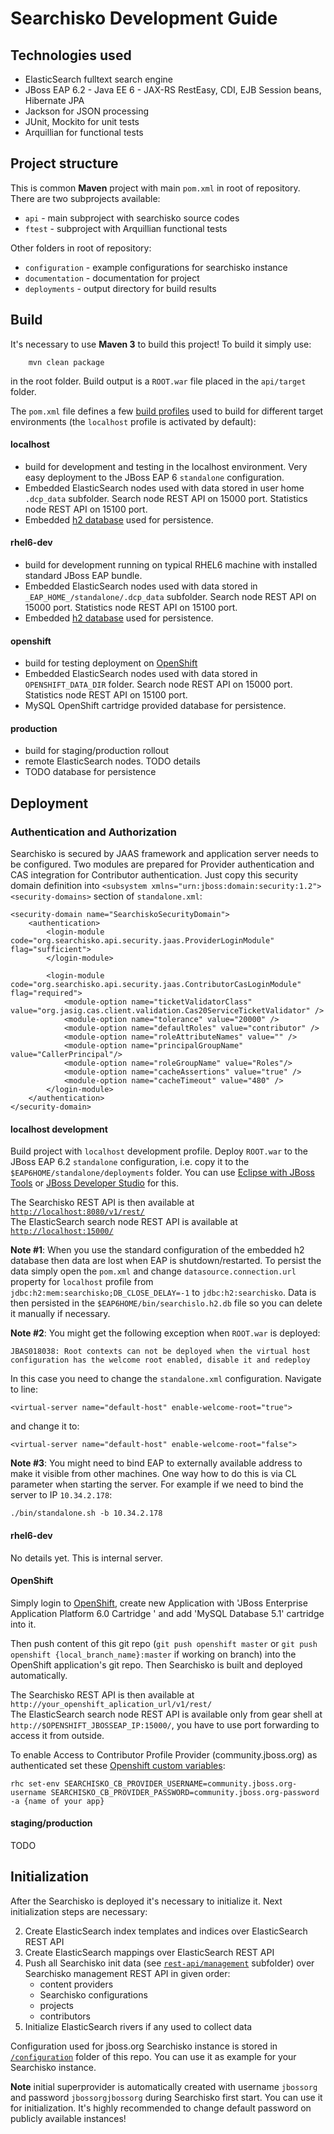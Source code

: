 Searchisko Development Guide
============================

## Technologies used

* ElasticSearch fulltext search engine
* JBoss EAP 6.2 - Java EE 6 - JAX-RS RestEasy, CDI, EJB Session beans, Hibernate JPA
* Jackson for JSON processing
* JUnit, Mockito for unit tests
* Arquillian for functional tests

## Project structure

This is common **Maven** project with main `pom.xml` in root of repository. There are two subprojects available:

* `api` - main subproject with searchisko source codes
* `ftest` - subproject with Arquillian functional tests
 
Other folders in root of repository:

* `configuration` - example configurations for searchisko instance
* `documentation` - documentation for project
* `deployments` - output directory for build results

## Build

It's necessary to use **Maven 3** to build this project! To build it simply use:

		mvn clean package

in the root folder. Build output is a `ROOT.war` file placed in the `api/target` folder.

The `pom.xml` file defines a few [build profiles](http://maven.apache.org/guides/introduction/introduction-to-profiles.html) 
used to build for different target environments (the `localhost` profile is activated by default):

#### localhost 

* build for development and testing in the localhost environment. Very easy deployment to the JBoss EAP 6 `standalone` configuration. 
* Embedded ElasticSearch nodes used with data stored in user home `.dcp_data` subfolder. Search node REST API on 15000 port. Statistics node REST API on 15100 port.  
* Embedded [h2 database](http://www.h2database.com) used for persistence.

#### rhel6-dev

* build for development running on typical RHEL6 machine with installed standard JBoss EAP bundle.
* Embedded ElasticSearch nodes used with data stored in `_EAP_HOME_/standalone/.dcp_data` subfolder. Search node REST API on 15000 port. Statistics node REST API on 15100 port.
* Embedded [h2 database](http://www.h2database.com) used for persistence.

#### openshift

* build for testing deployment on [OpenShift](http://openshift.redhat.com) 
* Embedded ElasticSearch nodes used with data stored in `OPENSHIFT_DATA_DIR` folder. Search node REST API on 15000 port. Statistics node REST API on 15100 port.
* MySQL OpenShift cartridge provided database for persistence.

#### production

* build for staging/production rollout
* remote ElasticSearch nodes. TODO details
* TODO database for persistence

## Deployment

### Authentication and Authorization
Searchisko is secured by JAAS framework and application server needs to be configured.
Two modules are prepared for Provider authentication and CAS integration for Contributor authentication.
Just copy this security domain definition into `<subsystem xmlns="urn:jboss:domain:security:1.2"><security-domains>` section of `standalone.xml`:

	<security-domain name="SearchiskoSecurityDomain">
		<authentication>
			<login-module code="org.searchisko.api.security.jaas.ProviderLoginModule" flag="sufficient">
			</login-module>

			<login-module code="org.searchisko.api.security.jaas.ContributorCasLoginModule" flag="required">
				<module-option name="ticketValidatorClass" value="org.jasig.cas.client.validation.Cas20ServiceTicketValidator" />
				<module-option name="tolerance" value="20000" />
				<module-option name="defaultRoles" value="contributor" />
				<module-option name="roleAttributeNames" value="" />
				<module-option name="principalGroupName" value="CallerPrincipal"/>
				<module-option name="roleGroupName" value="Roles"/>
				<module-option name="cacheAssertions" value="true" />
				<module-option name="cacheTimeout" value="480" />
			</login-module>
		</authentication>
	</security-domain>


#### localhost development

Build project with `localhost` development profile. 
Deploy `ROOT.war` to the JBoss EAP 6.2 `standalone` configuration, i.e. copy it
to the `$EAP6HOME/standalone/deployments` folder. 
You can use [Eclipse with JBoss Tools](http://www.jboss.org/tools) or 
[JBoss Developer Studio](https://devstudio.jboss.com) for this.

The Searchisko REST API is then available at [`http://localhost:8080/v1/rest/`](http://localhost:8080/v1/rest/)  
The ElasticSearch search node REST API is available at [`http://localhost:15000/`](http://localhost:15000/)  

**Note #1**: When you use the standard configuration of the embedded h2 database then data are lost
when EAP is shutdown/restarted. To persist the data simply open the `pom.xml` and change `datasource.connection.url` property for `localhost` profile from `jdbc:h2:mem:searchisko;DB_CLOSE_DELAY=-1` to `jdbc:h2:searchisko`.
Data is then persisted in the `$EAP6HOME/bin/searchislo.h2.db` file so you can delete it manually if necessary.

**Note #2**: You might get the following exception when `ROOT.war` is deployed:

	JBAS018038: Root contexts can not be deployed when the virtual host configuration has the welcome root enabled, disable it and redeploy

In this case you need to change the `standalone.xml` configuration. Navigate to line:

	<virtual-server name="default-host" enable-welcome-root="true">

and change it to:

	<virtual-server name="default-host" enable-welcome-root="false">

**Note #3**: You might need to bind EAP to externally available address to make it visible from other machines.
One way how to do this is via CL parameter when starting the server. For example if we need to bind the server to
IP `10.34.2.178`:

    ./bin/standalone.sh -b 10.34.2.178

#### rhel6-dev

No details yet. This is internal server.

#### OpenShift

Simply login to [OpenShift](https://openshift.redhat.com), create new Application 
with 'JBoss Enterprise Application Platform 6.0 Cartridge ' 
and add 'MySQL Database 5.1' cartridge into it.

Then push content of this git repo (`git push openshift master` or `git push openshift {local_branch_name}:master` if working on branch)
into the OpenShift application's git repo. Then Searchisko is built and deployed automatically.

The Searchisko REST API is then available at `http://your_openshift_aplication_url/v1/rest/`  
The ElasticSearch search node REST API is available only from gear shell at `http://$OPENSHIFT_JBOSSEAP_IP:15000/`,
you have to use port forwarding to access it from outside.

To enable Access to Contributor Profile Provider (community.jboss.org) as authenticated set these [Openshift custom variables](https://www.openshift.com/blogs/taking-advantage-of-environment-variables-in-openshift-php-apps):

	rhc set-env SEARCHISKO_CB_PROVIDER_USERNAME=community.jboss.org-username SEARCHISKO_CB_PROVIDER_PASSWORD=community.jboss.org-password -a {name of your app}


#### staging/production

TODO

## Initialization

After the Searchisko is deployed it's necessary to initialize it. Next initialization steps are necessary:

2. Create ElasticSearch index templates and indices over ElasticSearch REST API
3. Create ElasticSearch mappings over ElasticSearch REST API
4. Push all Searchisko init data (see [`rest-api/management`](rest-api/management) subfolder) over Searchisko management REST API in given order:
   - content providers
   - Searchisko configurations
   - projects
   - contributors
5. Initialize ElasticSearch rivers if any used to collect data 

Configuration used for jboss.org Searchisko instance is stored in
[`/configuration`](/configuration) folder of this repo. You can use it as
example for your Searchisko instance.

**Note** initial superprovider is automatically created with username `jbossorg`
and password `jbossorgjbossorg` during Searchisko first start. You can use it for 
initialization. It's highly recommended to change default 
password on publicly available instances!

